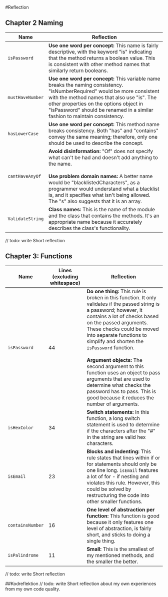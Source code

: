 #Reflection

## Chapter 2 Naming
| Name               | Reflection |
| ------------------ | ---------- |
| `isPassword`       | **Use one word per concept:** This name is fairly descriptive, with the keyword "is" indicating that the method returns a boolean value. This is consistent with other method names that similarly return booleans.  |
| `mustHaveNumber`    | **Use one word per concept:** This variable name breaks the naming consistency. "isNumberRequired" would be more consistent with the method names that also use "is". The other properties on the options object in "isPassword" should be renamed in a similar fashion to maintain consistency.  |
| `hasLowerCase`     | **Use one word per concept:** This method name breaks consistency. Both "has" and "contains" convey the same meaning; therefore, only one should be used to describe the concept.  |
| `cantHaveAnyOf`     | **Avoid disinformation:** "Of" does not specify what can't be had and doesn't add anything to the name.<br><br> **Use problem domain names:** A better name would be "blacklistedCharacters", as a programmer would understand what a blacklist is, and it specifies what isn't being allowed. The "s" also suggests that it is an array.  |
| `ValidateString`   | **Class names:** This is the name of the module and the class that contains the methods. It's an appropriate name because it accurately describes the class's functionality.  |
 
// todo: write Short reflection

## Chapter 3: Functions
| Name          | Lines (excluding whitespace) | Reflection   |
| ------------- | ---------------------------- | ------------ |
| `isPassword`  | 44                           | **Do one thing:** This rule is broken in this function. It only validates if the passed string is a password; however, it contains a lot of checks based on the passed arguments. These checks could be moved into separate functions to simplify and shorten the `isPassword` function. <br><br> **Argument objects:** The second argument to this function uses an object to pass arguments that are used to determine what checks the password has to pass. This is good because it reduces the number of arguments.     |
| `isHexColor`  | 34                           | **Switch statements:** In this function, a long switch statement is used to determine if the characters after the "#" in the string are valid hex characters.   |
| `isEmail`     | 23                           | **Blocks and indenting:** This rule states that lines within if or for statements should only be one line long. `isEmail` features a lot of for - if nesting and violates this rule. However, this could be solved by restructuring the code into other smaller functions.    |
| `containsNumber` | 16                         | **One level of abstraction per function:** This function is good because it only features one level of abstraction, is fairly short, and sticks to doing a single thing.    |
| `isPalindrome` | 11                           | **Small:** This is the smallest of my mentioned methods, and the smaller the better.   |

// todo: write Short reflection

##Kodreflektion
// todo: write Short reflection about my own experiences from my own code quality.

